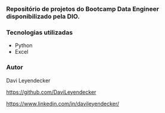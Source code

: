 ### Repositório de projetos do Bootcamp Data Engineer disponibilizado pela DIO.

### Tecnologias utilizadas
* Python
* Excel

### Autor
Davi Leyendecker

https://github.com/DaviLeyendecker

https://www.linkedin.com/in/davileyendecker/
